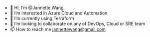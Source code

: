 - 👋 Hi, I’m @Jannette Wang
- 👀 I’m interested in Azure Cloud and Automation
- 🌱 I’m currently using Terraform
- 💞️ I’m looking to collaborate on any of DevOps, Cloud or SRE team
- 📫 How to reach me jannettewang@gmail.com

<!---
sweet-aus/sweet-aus is a ✨ special ✨ repository because its `README.md` (this file) appears on your GitHub profile.
You can click the Preview link to take a look at your changes.
--->
